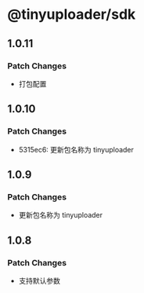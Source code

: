 # @tinyuploader/sdk

## 1.0.11

### Patch Changes

- 打包配置

## 1.0.10

### Patch Changes

- 5315ec6: 更新包名称为 tinyuploader

## 1.0.9

### Patch Changes

- 更新包名称为 tinyuploader

## 1.0.8

### Patch Changes

- 支持默认参数
